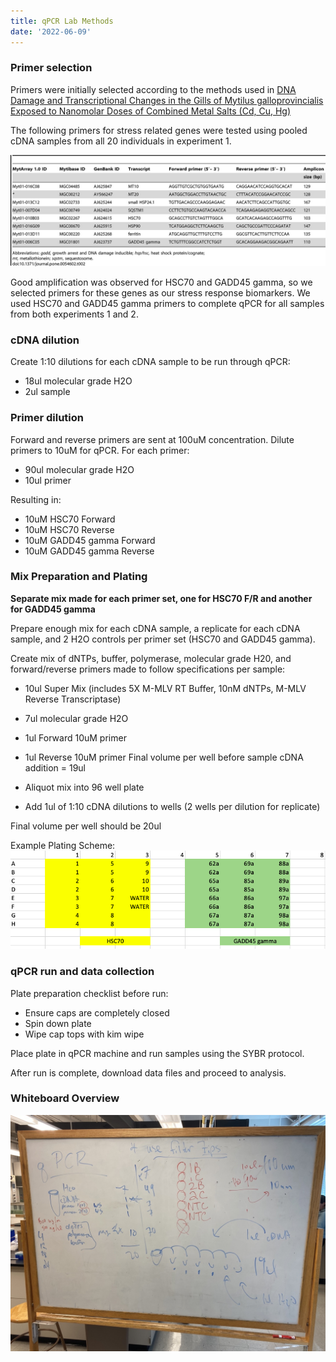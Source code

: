 ```yaml
---
title: qPCR Lab Methods
date: '2022-06-09'
---
```


### Primer selection
Primers were initially selected according to the methods used in [DNA Damage and Transcriptional Changes in the Gills of Mytilus galloprovincialis Exposed to Nanomolar Doses of Combined Metal Salts (Cd, Cu, Hg)](https://journals.plos.org/plosone/article?id=10.1371/journal.pone.0054602#pone.0054602-Livak1)

The following primers for stress related genes were tested using pooled cDNA samples from all 20 individuals in experiment 1.

![image](https://github.com/afcoyle/fish541_lab/blob/main/resources/img/qPCR_PrimerList.jpeg?raw=true)

Good amplification was observed for HSC70 and GADD45 gamma, so we selected primers for these genes as our stress response biomarkers. We used HSC70 and GADD45 gamma primers to complete qPCR for all samples from both experiments 1 and 2.

### cDNA dilution
Create 1:10 dilutions for each cDNA sample to be run through qPCR:
* 18ul molecular grade H2O
* 2ul sample

### Primer dilution
Forward and reverse primers are sent at 100uM concentration. Dilute primers to 10uM for qPCR. For each primer:
* 90ul molecular grade H2O
* 10ul primer

Resulting in:
* 10uM HSC70 Forward
* 10uM HSC70 Reverse
* 10uM GADD45 gamma Forward
* 10uM GADD45 gamma Reverse

### Mix Preparation and Plating
**Separate mix made for each primer set, one for HSC70 F/R and another for GADD45 gamma**

Prepare enough mix for each cDNA sample, a replicate for each cDNA sample, and 2 H2O controls per primer set (HSC70 and GADD45 gamma).

Create mix of dNTPs, buffer, polymerase, molecular grade H20, and forward/reverse primers made to follow specifications per sample:
* 10ul Super Mix (includes 5X M-MLV RT Buffer, 10nM dNTPs, M-MLV Reverse Transcriptase)
* 7ul molecular grade H2O
* 1ul Forward 10uM primer
* 1ul Reverse 10uM primer
Final volume per well before sample cDNA addition = 19ul

* Aliquot mix into 96 well plate 
* Add 1ul of 1:10 cDNA dilutions to wells (2 wells per dilution for replicate)

Final volume per well should be 20ul

Example Plating Scheme:
![image](https://github.com/afcoyle/fish541_lab/blob/main/resources/img/qPCR_PlatingExample.png?raw=true)

### qPCR run and data collection
Plate preparation checklist before run:
* Ensure caps are completely closed
* Spin down plate
* Wipe cap tops with kim wipe

Place plate in qPCR machine and run samples using the SYBR protocol.

After run is complete, download data files and proceed to analysis.

### Whiteboard Overview
![image](https://github.com/afcoyle/fish541_lab/blob/main/resources/img/qPCR_methods_overview.jpeg?raw=true)